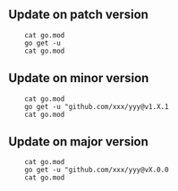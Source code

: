 ## Update on patch version

```
	cat go.mod
	go get -u 
	cat go.mod
```

## Update on minor version

```
	cat go.mod
	go get -u "github.com/xxx/yyy@v1.X.1 
	cat go.mod
```

## Update on major version

```
	cat go.mod
	go get -u "github.com/xxx/yyy@vX.0.0
	cat go.mod
```
